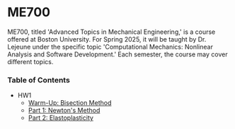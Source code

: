 # ME700
ME700, titled 'Advanced Topics in Mechanical Engineering,' is a course offered at Boston University. For Spring 2025, it will be taught by Dr. Lejeune under the specific topic 'Computational Mechanics: Nonlinear Analysis and Software Development.' Each semester, the course may cover different topics.
### Table of Contents
* HW1
  - [Warm-Up: Bisection Method](https://github.com/sarajahedazad/Bisection-Method)
  - [Part 1: Newton's Method](https://github.com/sarajahedazad/Newton-Solver)
  - [Part 2: Elastoplasticity]( https://github.com/sarajahedazad/Elastoplasticity )


